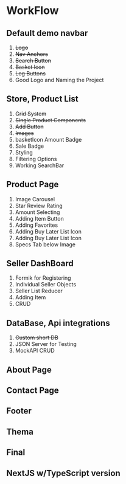 <h1>WorkFlow</h1>
<h2>Default demo navbar</h2>
<ol>
    <li><s>Logo</s></li>
    <li><s>Nav Anchors</s></li>
    <li><s>Search Button</s></li>
    <li><s>Basket Icon</s></li>
    <li><s>Log Buttons</s></li>
    <li>Good Logo and Naming the Project</li>
    
</ol>

<h2>Store, Product List</h2>
<ol>
    <li><s>Grid System</s></li>
    <li><s>Single Product Components</s></li>
    <li><s>Add Button</s></li>
    <li><s>Images</s></li>
    <li>basketIcon Amount Badge</li>
    <li>Sale Badge</li>
    <li>Styling</li>
    <li>Filtering Options</li>
    <li>Working SearchBar</li>
</ol>

<h2>Product Page</h2>
<ol>
    <li>Image Carousel</li>
    <li>Star Review Rating</li>
    <li>Amount Selecting</li>
    <li>Adding Item Button</li>
    <li>Adding Favorites</li>    
    <li>Adding Buy Later List Icon</li>  
    <li>Adding Buy Later List Icon</li>
    <li>Specs Tab below Image</li>
</ol>

<h2>Seller DashBoard</h2>
<ol>
    <li>Formik for Registering</li>
    <li>Individual Seller Objects</li>
    <li>Seller List Reducer</li>
    <li>Adding Item</li>
    <li>CRUD</li>    
</ol>

<h2>DataBase, Api integrations</h2>
<ol>
    <li><s>Custom short DB</s></li>
    <li>JSON Server for Testing</li>
    <li>MockAPI CRUD</li>    
</ol>

<h2>About Page</h2>
<h2>Contact Page</h2>
<h2>Footer</h2>
<h2>Thema<h2>

<h2>Final</h2>

<h2>NextJS w/TypeScript version</h2>
